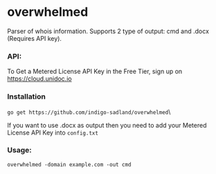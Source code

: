 # overwhelmed

Parser of whois information. Supports 2 type of output: cmd and .docx (Requires API key). 

### API:
To Get a Metered License API Key in the Free Tier, sign up on https://cloud.unidoc.io

### Installation
`go get https://github.com/indigo-sadland/overwhelmed`\

If you want to use .docx as output then you need to add your Metered License API Key into `config.txt`

### Usage:
`overwhelmed -domain example.com -out cmd`
